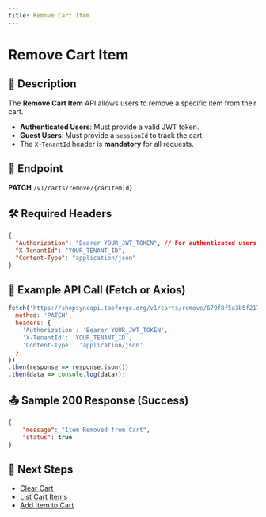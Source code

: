 ```yaml
---
title: Remove Cart Item
---
```


# Remove Cart Item

## 📌 Description
The **Remove Cart Item** API allows users to remove a specific item from their cart.

- **Authenticated Users**: Must provide a valid JWT token.
- **Guest Users**: Must provide a `sessionId` to track the cart.
- The `X-TenantId` header is **mandatory** for all requests.

## 🔗 Endpoint
**PATCH** `/v1/carts/remove/{carItemId}`

## 🛠️ Required Headers
```json
{
  "Authorization": "Bearer YOUR_JWT_TOKEN", // For authenticated users
  "X-TenantId": "YOUR_TENANT_ID",
  "Content-Type": "application/json"
}
```

## 📡 Example API Call (Fetch or Axios)
```javascript
fetch('https://shopsyncapi.taoforge.org/v1/carts/remove/679f8f5a3b5f2173201c2582', {
  method: 'PATCH',
  headers: {
    'Authorization': 'Bearer YOUR_JWT_TOKEN',
    'X-TenantId': 'YOUR_TENANT_ID',
    'Content-Type': 'application/json'
  }
})
.then(response => response.json())
.then(data => console.log(data));
```

## 📤 Sample 200 Response (Success)
```json
{
    "message": "Item Removed from Cart",
    "status": true
}
```

## 🔗 Next Steps
- [Clear Cart](./clear-cart.md)
- [List Cart Items](./list-cart-items.md)
- [Add Item to Cart](./add-item-to-cart.md)